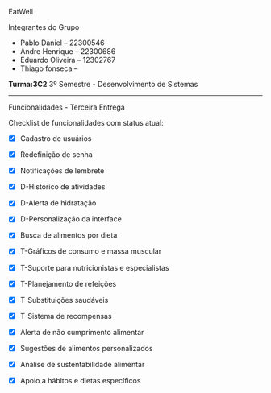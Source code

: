 
EatWell

 Integrantes do Grupo

- Pablo Daniel – 22300546
- Andre Henrique – 22300686
- Eduardo Oliveira – 12302767
- Thiago fonseca – 

**Turma:3C2** 3º Semestre - Desenvolvimento de Sistemas

---

 Funcionalidades - Terceira Entrega

Checklist de funcionalidades com status atual:

- [x]  Cadastro de usuários
- [x]  Redefinição de senha
- [x]  Notificações de lembrete

- [x]  D-Histórico de atividades
- [x]  D-Alerta de hidratação
- [x]  D-Personalização da interface

- [x]  Busca de alimentos por dieta

- [x]  T-Gráficos de consumo e massa muscular
- [x]  T-Suporte para nutricionistas e especialistas
- [x]  T-Planejamento de refeições
- [x]  T-Substituições saudáveis
- [x]  T-Sistema de recompensas
 
- [x]  Alerta de não cumprimento alimentar
- [x]  Sugestões de alimentos personalizados
- [x]  Análise de sustentabilidade alimentar
- [x]  Apoio a hábitos e dietas específicos